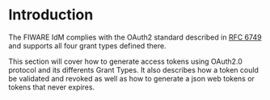 # Introduction

The FIWARE IdM complies with the OAuth2 standard described in
[RFC 6749](http://tools.ietf.org/html/rfc6749) and supports all four grant types
defined there.

This section will cover how to generate access tokens using OAuth2.0 protocol
and its differents Grant Types. It also describes how a token could be validated
and revoked as well as how to generate a json web tokens or tokens that never
expires.
